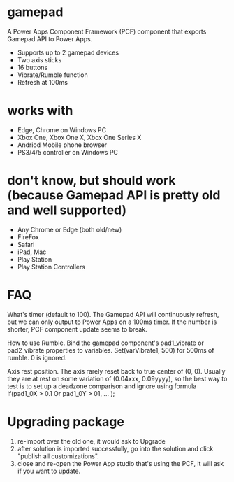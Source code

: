 # gamepad

A Power Apps Component Framework (PCF) component that exports Gamepad API to Power Apps.

* Supports up to 2 gamepad devices
* Two axis sticks
* 16 buttons
* Vibrate/Rumble function
* Refresh at 100ms

# works with

* Edge, Chrome on Windows PC
* Xbox One, Xbox One X, Xbox One Series X
* Andriod Mobile phone browser
* PS3/4/5 controller on Windows PC

# don't know, but should work (because Gamepad API is pretty old and well supported)

* Any Chrome or Edge (both old/new)
* FireFox
* Safari
* iPad, Mac
* Play Station
* Play Station Controllers 

# FAQ

What's timer (default to 100).  The Gamepad API will continuously refresh, but we can only output to Power Apps on a 100ms timer.  If the number is shorter, PCF component update seems to break.

How to use Rumble.  Bind the gamepad component's pad1_vibrate or pad2_vibrate properties to variables.  Set(varVibrate1, 500) for 500ms of rumble.  0 is ignored.

Axis rest position.  The axis rarely reset back to true center of (0, 0).  Usually they are at rest on some variation of (0.04xxx, 0.09yyyy), so the best way to test is to set up a deadzone comparison and ignore using formula If(pad1_0X > 0.1 Or pad1_0Y > 01, ... );

# Upgrading package

1. re-import over the old one, it would ask to Upgrade
2. after solution is imported successfully, go into the solution and click "publish all customizations".
3. close and re-open the Power App studio that's using the PCF, it will ask if you want to update.


